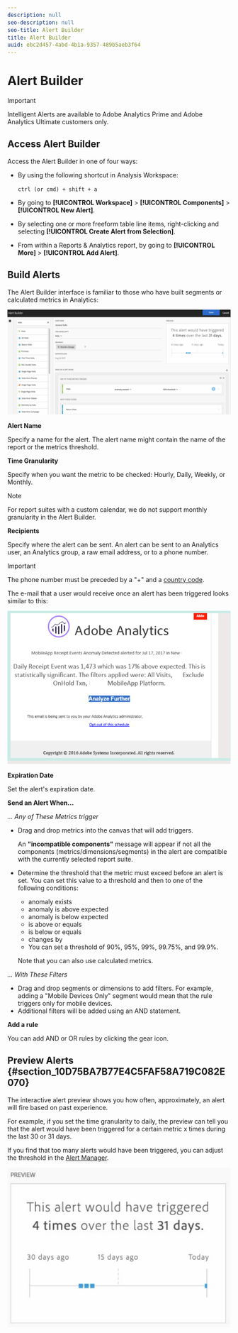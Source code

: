 ```yaml
---
description: null
seo-description: null
seo-title: Alert Builder
title: Alert Builder
uuid: ebc2d457-4abd-4b1a-9357-489b5aeb3f64
---
```


# Alert Builder

>[!IMPORTANT]
>
>Intelligent Alerts are available to Adobe Analytics Prime and Adobe Analytics Ultimate customers only.

## Access Alert Builder

Access the Alert Builder in one of four ways:

* By using the following shortcut in Analysis Workspace:

  `ctrl (or cmd) + shift + a` 
* By going to **[!UICONTROL Workspace]** > **[!UICONTROL Components]** > **[!UICONTROL New Alert]**. 
* By selecting one or more freeform table line items, right-clicking and selecting **[!UICONTROL Create Alert from Selection]**. 
* From within a Reports & Analytics report, by going to **[!UICONTROL More]** > **[!UICONTROL Add Alert]**.

## Build Alerts

The Alert Builder interface is familiar to those who have built segments or calculated metrics in Analytics:

![](assets/alert_builder.png)

<!--Meike, I edited this table for validation -->

**Alert Name**

Specify a name for the alert. The alert name might contain the name of the report or the metrics threshold.

**Time Granularity**

Specify when you want the metric to be checked: Hourly, Daily, Weekly, or Monthly.

>[!NOTE]
>
>For report suites with a custom calendar, we do not support monthly granularity in the Alert Builder.

**Recipients**

Specify where the alert can be sent. An alert can be sent to an Analytics user, an Analytics group, a raw email address, or to a phone number.

>[!IMPORTANT]
>
>The phone number must be preceded by a "+" and a [country code](https://countrycode.org/).

The e-mail that a user would receive once an alert has been triggered looks similar to this:

![](assets/alerts-email.PNG)

**Expiration Date**

Set the alert's expiration date.

**Send an Alert When...**

*... Any of These Metrics trigger*

* Drag and drop metrics into the canvas that will add triggers.

  An **"incompatible components"** message will appear if not all the components (metrics/dimensions/segments) in the alert are compatible with the currently selected report suite.
* Determine the threshold that the metric must exceed before an alert is set. You can set this value to a threshold and then to one of the following conditions:

  *   anomaly exists
  *   anomaly is above expected
  *   anomaly is below expected
  *   is above or equals
  *   is below or equals
  *   changes by
  *   You can set a threshold of 90%, 95%, 99%, 99.75%, and 99.9%.

  Note that you can also use calculated metrics.

*... With These Filters*

* Drag and drop segments or dimensions to add filters. For example, adding a "Mobile Devices Only" segment would mean that the rule triggers only for mobile devices.
* Additional filters will be added using an AND statement.

**Add a rule**

You can add AND or OR rules by clicking the gear icon.

## Preview Alerts {#section_10D75BA7B77E4C5FAF58A719C082E070}

The interactive alert preview shows you how often, approximately, an alert will fire based on past experience.

For example, if you set the time granularity to daily, the preview can tell you that the alert would have been triggered for a certain metric x times during the last 30 or 31 days.

If you find that too many alerts would have been triggered, you can adjust the threshold in the [Alert Manager](/help/components/c-alerts/alert-manager.md).

![](assets/alert_preview.png)
